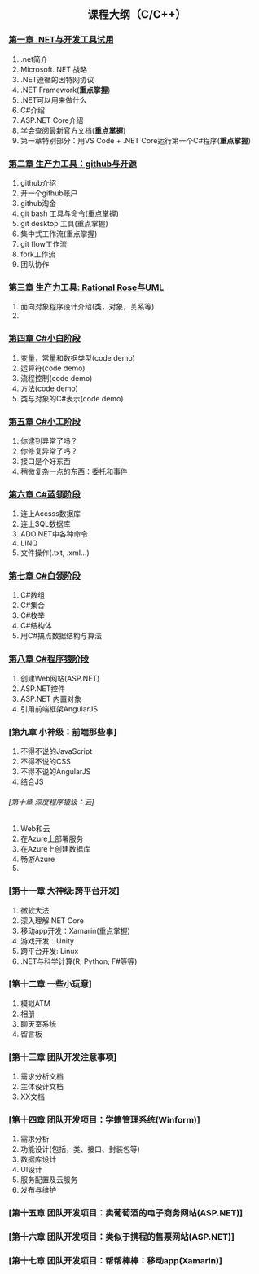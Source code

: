 ## <p align ="center">课程大纲（C/C++）</p>
### [第一章 .NET与开发工具试用](./CHAPTER01/README.MD)
1. .net简介
2. Microsoft. NET 战略
3. .NET遵循的因特网协议
4. .NET Framework(**重点掌握**)
5. .NET可以用来做什么
6. C#介绍
7. ASP.NET Core介绍
8. 学会查阅最新官方文档(**重点掌握**)
9. 第一章特别部分：用VS Code + .NET Core运行第一个C#程序(**重点掌握**)

### [第二章 生产力工具：github与开源](./CHAPTER02/README.MD)
1. github介绍
2. 开一个github账户
3. github淘金
4. git bash 工具与命令(重点掌握)
5. git desktop 工具(重点掌握)
6. 集中式工作流(重点掌握)
7. git flow工作流
8. fork工作流
9. 团队协作


### [第三章 生产力工具: Rational Rose与UML](./CHAPTER03/README.MD)
1. 面向对象程序设计介绍(类，对象，关系等)
2. 

### [第四章 C#小白阶段](./CHAPTER04/README.MD)
1. 变量，常量和数据类型(code demo)
2. 运算符(code demo)
3. 流程控制(code demo)
4. 方法(code demo)
5. 类与对象的C#表示(code demo)

### [第五章 C#小工阶段](./CHAPTER05/README.MD)

1. 你逮到异常了吗？
2. 你修复异常了吗？
3. 接口是个好东西
4. 稍微复杂一点的东西：委托和事件

### [第六章 C#蓝领阶段](./CHAPTER06/README.MD)
1. 连上Accsss数据库
2. 连上SQL数据库
3. ADO.NET中各种命令
4. LINQ 
5. 文件操作(.txt, .xml...)

### [第七章 C#白领阶段](./CHAPTER04/README.MD)
1. C#数组
2. C#集合
3. C#枚举
4. C#结构体
5. 用C#搞点数据结构与算法
### [第八章 C#程序猿阶段](./CHAPTER04/README.MD)
1. 创建Web网站(ASP.NET)
2. ASP.NET控件
3. ASP.NET 内置对象
4. 引用前端框架AngularJS

### [第九章 小神级：前端那些事]
1. 不得不说的JavaScript
2. 不得不说的CSS
3. 不得不说的AngularJS
4. 结合JS

###### [第十章 深度程序猿级：云]
1. Web和云
2. 在Azure上部署服务
3. 在Azure上创建数据库
4. 畅游Azure
5. 
### [第十一章 大神级:跨平台开发]
1. 微软大法
2. 深入理解.NET Core
3. 移动app开发：Xamarin(重点掌握)
4. 游戏开发：Unity
4. 跨平台开发: Linux
5. .NET与科学计算(R, Python, F#等等)

### [第十二章 一些小玩意]
1. 模拟ATM
2. 相册
3. 聊天室系统
4. 留言板

### [第十三章 团队开发注意事项]
1. 需求分析文档
2. 主体设计文档
3. XX文档

### [第十四章 团队开发项目：学籍管理系统(Winform)]
1. 需求分析
2. 功能设计(包括，类、接口、封装包等)
3. 数据库设计
4. UI设计
5. 服务配置及云服务
6. 发布与维护
### [第十五章 团队开发项目：卖葡萄酒的电子商务网站(ASP.NET)]

### [第十六章 团队开发项目：类似于携程的售票网站(ASP.NET)]

### [第十七章 团队开发项目：帮帮棒棒：移动app(Xamarin)]